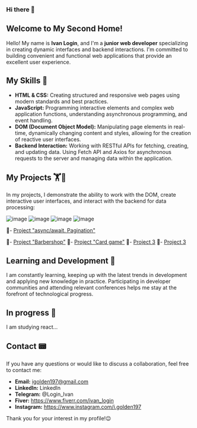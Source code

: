 ### Hi there 👋

## Welcome to My Second Home!

Hello! My name is **Ivan Login**, and I'm a **junior web developer** specializing in creating dynamic interfaces and backend interactions. I'm committed to building convenient and functional web applications that provide an excellent user experience.

## My Skills 💪
- **HTML & CSS:** Creating structured and responsive web pages using modern standards and best practices.
- **JavaScript:** Programming interactive elements and complex web application functions, understanding asynchronous programming, and event handling.
- **DOM (Document Object Model):** Manipulating page elements in real-time, dynamically changing content and styles, allowing for the creation of reactive user interfaces.
- **Backend Interaction:** Working with RESTful APIs for fetching, creating, and updating data. Using Fetch API and Axios for asynchronous requests to the server and managing data within the application.

## My Projects 🏋️🏅
In my projects, I demonstrate the ability to work with the DOM, create interactive user interfaces, and interact with the backend for data processing:

![image](https://github.com/VanoLogin/VanoLogin/assets/116017080/1a302725-8d29-4838-b3fd-71a37b57379b)
![image](https://github.com/VanoLogin/VanoLogin/assets/116017080/12b70f67-3648-44ed-9a34-5df31910649f)
![image](https://github.com/VanoLogin/VanoLogin/assets/116017080/9a4cc959-a155-426b-83aa-8a9a3de4440b)
![image](https://github.com/VanoLogin/VanoLogin/assets/116017080/8814465e-c22c-4a25-9fba-3d10192b2630)


👀- [Project "async/await. Pagination"](https://github.com/VanoLogin/goit-js-hw-12)  

👀- [Project "Barbershop"](https://github.com/VanoLogin/barbershop_by_Login) 
👀- [Project "Card game"](https://vanologin.github.io/card-Game/) 
👀- [Project 3](#) 
👀- [Project 3](#) 


## Learning and Development 🏃
I am constantly learning, keeping up with the latest trends in development and applying new knowledge in practice. Participating in developer communities and attending relevant conferences helps me stay at the forefront of technological progress.

## In progress 🏃
I am studying react...

## Contact 📟
If you have any questions or would like to discuss a collaboration, feel free to contact me:

- **Email:** igolden197@gmail.com
- **LinkedIn:** LinkedIn
- **Telegram:** @Login_Ivan
- **Fiver:** https://www.fiverr.com/ivan_login
- **Instagram:** https://www.instagram.com/i.golden197

Thank you for your interest in my profile!😉

